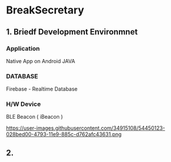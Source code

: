 # BreakSecretary

## 1. Briedf Development Environmnet

### Application  
Native App on Android
JAVA

### DATABASE  
Firebase - Realtime Database

### H/W Device
BLE Beacon ( iBeacon )

https://user-images.githubusercontent.com/34915108/54450123-028bed00-4793-11e9-885c-d762afc43631.png


## 2. 

